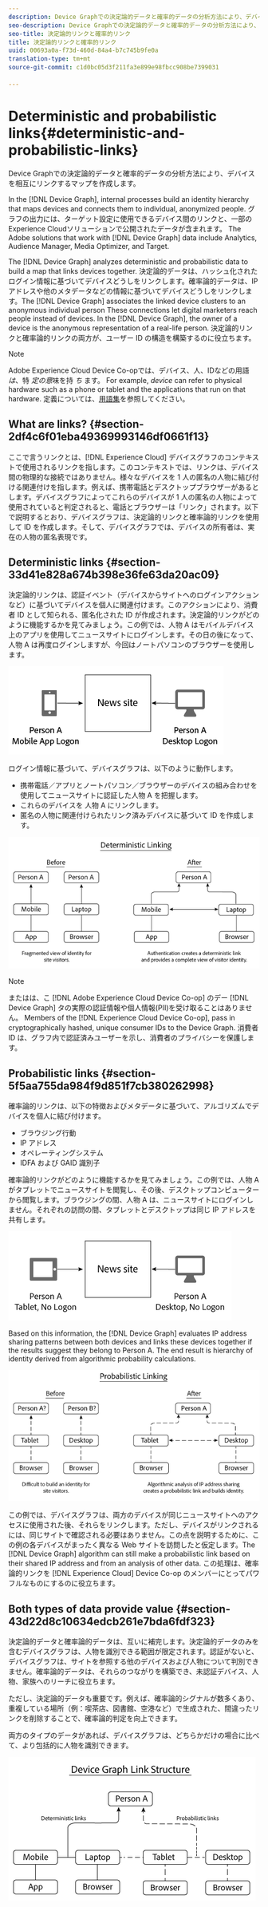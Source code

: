 ```yaml
---
description: Device Graphでの決定論的データと確率的データの分析方法により、デバイスを相互にリンクするマップを作成します。
seo-description: Device Graphでの決定論的データと確率的データの分析方法により、デバイスを相互にリンクするマップを作成します。
seo-title: 決定論的リンクと確率的リンク
title: 決定論的リンクと確率的リンク
uuid: 00693a0a-f73d-460d-84a4-b7c745b9fe0a
translation-type: tm+mt
source-git-commit: c1d0bc05d3f211fa3e899e98fbcc908be7399031

---
```



# Deterministic and probabilistic links{#deterministic-and-probabilistic-links}

Device Graphでの決定論的データと確率的データの分析方法により、デバイスを相互にリンクするマップを作成します。

In the [!DNL Device Graph], internal processes build an identity hierarchy that maps devices and connects them to individual, anonymized people. グラフの出力には、ターゲット設定に使用できるデバイス間のリンクと、一部のExperience Cloudソリューションで公開されたデータが含まれます。 The Adobe solutions that work with [!DNL Device Graph] data include Analytics, Audience Manager, Media Optimizer, and Target.

The [!DNL Device Graph] analyzes deterministic and probabilistic data to build a map that links devices together. 決定論的データは、ハッシュ化されたログイン情報に基づいてデバイスどうしをリンクします。確率論的データは、IP アドレスや他のメタデータなどの情報に基づいてデバイスどうしをリンクします。The [!DNL Device Graph] associates the linked device clusters to an anonymous individual person These connections let digital marketers reach people instead of devices. In the [!DNL Device Graph], the owner of a device is the anonymous representation of a real-life person. 決定論的リンクと確率論的リンクの両方が、ユーザー ID の構造を構築するのに役立ちます。

>[!NOTE]
>
>Adobe Experience Cloud Device Co-opでは、デバイス、人、IDなどの用語 *は*、特 *定の意*&#x200B;味を持 *ち* ます。 For example, *device* can refer to physical hardware such as a phone or tablet and the applications that run on that hardware. 定義については、[用語集](../glossary.md#glossgroup-0f47d7fbd76c4759801f565f341a386c)を参照してください。

## What are links? {#section-2df4c6f01eba49369993146df0661f13}

ここで言うリンクとは、[!DNL Experience Cloud] デバイスグラフのコンテキストで使用されるリンクを指します。このコンテキストでは、リンクは、デバイス間の物理的な接続ではありません。様々なデバイスを 1 人の匿名の人物に結び付ける関連付けを指します。例えば、携帯電話とデスクトップブラウザーがあるとします。デバイスグラフによってこれらのデバイスが 1 人の匿名の人物によって使用されていると判定されると、電話とブラウザーは「リンク」されます。以下で説明するとおり、デバイスグラフは、決定論的リンクと確率論的リンクを使用して ID を作成します。そして、デバイスグラフでは、デバイスの所有者は、実在の人物の匿名表現です。

## Deterministic links {#section-33d41e828a674b398e36fe63da20ac09}

決定論的リンクは、認証イベント（デバイスからサイトへのログインアクションなど）に基づいてデバイスを個人に関連付けます。このアクションにより、消費者 ID として知られる、匿名化された ID が作成されます。決定論的リンクがどのように機能するかを見てみましょう。この例では、人物 A はモバイルデバイス上のアプリを使用してニュースサイトにログインします。その日の後になって、人物 A は再度ログインしますが、今回はノートパソコンのブラウザーを使用します。

![](assets/link1.png)

ログイン情報に基づいて、デバイスグラフは、以下のように動作します。

* 携帯電話／アプリとノートパソコン／ブラウザーのデバイスの組み合わせを使用してニュースサイトに認証した人物 A を把握します。
* これらのデバイスを 人物 A にリンクします。
* 匿名の人物に関連付けられたリンク済みデバイスに基づいて ID を作成します。

![](assets/link2.png)

>[!NOTE]
>
>またはは、こ [!DNL Adobe Experience Cloud Device Co-op] のデー [!DNL Device Graph] タの実際の認証情報や個人情報(PII)を受け取ることはありません。 Members of the [!DNL Experience Cloud Device Co-op], pass in cryptographically hashed, unique consumer IDs to the Device Graph. 消費者 ID は、グラフ内で認証済みユーザーを示し、消費者のプライバシーを保護します。

## Probabilistic links {#section-5f5aa755da984f9d851f7cb380262998}

確率論的リンクは、以下の特徴およびメタデータに基づいて、アルゴリズムでデバイスを個人に結び付けます。

* ブラウジング行動
* IP アドレス
* オペレーティングシステム
* IDFA および GAID 識別子

確率論的リンクがどのように機能するかを見てみましょう。この例では、人物 A がタブレットでニュースサイトを閲覧し、その後、デスクトップコンピューターから閲覧します。ブラウジングの間、人物 A は、ニュースサイトにログインしません。それぞれの訪問の間、タブレットとデスクトップは同じ IP アドレスを共有します。

![](assets/link3.png)

Based on this information, the [!DNL Device Graph] evaluates IP address sharing patterns between both devices and links these devices together if the results suggest they belong to Person A. The end result is hierarchy of identity derived from algorithmic probability calculations.

![](assets/link4.png)

この例では、デバイスグラフは、両方のデバイスが同じニュースサイトへのアクセスに使用された後、それらをリンクします。ただし、デバイスがリンクされるには、同じサイトで確認される必要はありません。この点を説明するために、この例の各デバイスがまったく異なる Web サイトを訪問したと仮定します。The [!DNL Device Graph] algorithm can still make a probabilistic link based on their shared IP address and from an analysis of other data. この処理は、確率論的リンクを [!DNL Experience Cloud] Device Co-op のメンバーにとってパワフルなものにするのに役立ちます。

## Both types of data provide value {#section-43d22d8c10634edcb261e7bda6fdf323}

決定論的データと確率論的データは、互いに補完します。決定論的データのみを含むデバイスグラフは、人物を識別できる範囲が限定されます。認証がないと、デバイスグラフは、サイトを参照する他のデバイスおよび人物について判別できません。確率論的データは、それらのつながりを構築でき、未認証デバイス、人物、家族へのリーチに役立ちます。

ただし、決定論的データも重要です。例えば、確率論的シグナルが数多くあり、重複している場所（例：喫茶店、図書館、空港など）で生成された、間違ったリンクを削除することで、確率論的判定を向上できます。

両方のタイプのデータがあれば、デバイスグラフは、どちらかだけの場合に比べて、より包括的に人物を識別できます。

![](assets/link5.png)

